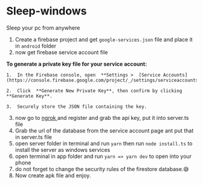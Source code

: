 # Sleep-windows
Sleep your pc from anywhere
1. Create a firebase project and get `google-services.json` file and place it in `android` folder
2. now get firebase service account file

**To generate a private key file for your service account:**

	1.  In the Firebase console, open  **Settings >  [Service Accounts](https://console.firebase.google.com/project/_/settings/serviceaccounts/adminsdk)**.
	    
	2.  Click  **Generate New Private Key**, then confirm by clicking  **Generate Key**.
	    
	3.  Securely store the JSON file containing the key.

3. now go to [ngrok ](https://ngrok.com/) and register and grab the api key, put it into server.ts file
4. Grab the url of the database from the service account page ant put that in server.ts file
5. open server folder in terminal and run `yarn` then run `node install.ts` to install the server as windows services
6. open terminal in app folder and run `yarn => yarn dev`  to open into your phone
7. do not forget to change the security rules of the firestore database.😅
8. Now create apk file and enjoy.

